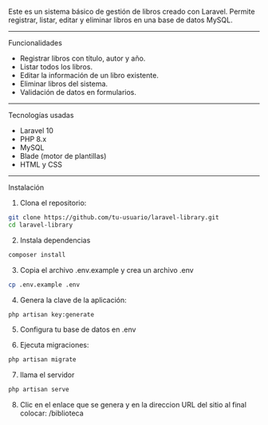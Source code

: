 Este es un sistema básico de gestión de libros creado con Laravel. Permite registrar, listar, editar y eliminar libros en una base de datos MySQL.

---

Funcionalidades

- Registrar libros con título, autor y año.
- Listar todos los libros.
- Editar la información de un libro existente.
- Eliminar libros del sistema.
- Validación de datos en formularios.

---

Tecnologías usadas

- Laravel 10
- PHP 8.x
- MySQL
- Blade (motor de plantillas)
- HTML y CSS

---

Instalación

1. Clona el repositorio:
```bash
git clone https://github.com/tu-usuario/laravel-library.git
cd laravel-library
````

2. Instala dependencias
```bash
composer install
````

3. Copia el archivo .env.example y crea un archivo .env
```bash
cp .env.example .env
````

4. Genera la clave de la aplicación:
```bash
php artisan key:generate
````

5. Configura tu base de datos en .env

6. Ejecuta migraciones:
```bash
php artisan migrate
````
7. llama el servidor
```bash
php artisan serve
````
8. Clic en el enlace que se genera y en la direccion URL del sitio al final colocar: /biblioteca


